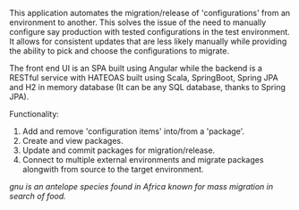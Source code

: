 This application automates the migration/release of 'configurations' from an environment to another. 
This solves the issue of the need to manually configure say production with tested configurations in the test environment. 
It allows for consistent updates that are less likely manually while providing the ability to pick and choose the configurations to migrate.

The front end UI is an SPA built using Angular while the backend is a RESTful service with HATEOAS built using Scala, SpringBoot, Spring JPA and H2 in memory database (It can be any SQL database, thanks to Spring JPA).

Functionality:
1. Add and remove 'configuration items' into/from a 'package'.
2. Create and view packages.
3. Update and commit packages for migration/release.
4. Connect to multiple external environments and migrate packages alongwith from source to the target environment. 

*gnu is an antelope species found in Africa known for mass migration in search of food.*
